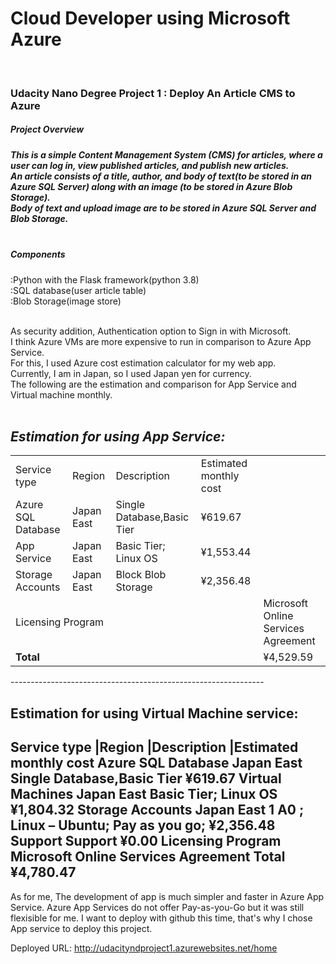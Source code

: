 <h1>Cloud Developer using Microsoft Azure</h1><br>
<h3>Udacity Nano Degree Project 1 : Deploy An Article CMS to Azure</h3>

<h5>Project Overview<h5>
This is a simple Content Management System (CMS) for articles, where a user can log in, view published articles, and publish new articles. <br>
An article consists of a title, author, and body of text(to be stored in an Azure SQL Server) along with an image (to be stored in Azure Blob Storage).<br>
Body of text and upload image are to be stored in Azure SQL Server and Blob Storage.<br><br>

<h5>Components</h5>
:Python with the Flask framework(python 3.8)<br>
:SQL database(user article table)<br>
:Blob Storage(image store)<br><br>

As security addition, Authentication option to Sign in with Microsoft.<br>
I think Azure VMs are more expensive to run in comparison to Azure App Service.<br>
For this, I used Azure cost estimation calculator for my web app.<br>
Currently, I am in Japan, so I used Japan yen for currency.<br>
The following are the estimation and comparison for App Service and Virtual machine monthly.<br><br>

<b><i>Estimation for using App Service:</b></i>
--------------------------------------------------------------
<table>
    <tr>
        <td>Service type</td>
        <td>Region</td>
        <td>Description</td>
        <td>Estimated monthly cost</td>
    </tr>
    <tr>
        <td>Azure SQL Database</td>
        <td>Japan East</td>
        <td>Single Database,Basic Tier</td>
        <td>¥619.67</td>
    </tr>
        <td>App Service</td>
        <td>Japan East</td>
        <td>Basic Tier; Linux OS	</td>
        <td>¥1,553.44</td>
    <tr>
        <td>Storage Accounts</td>
        <td>Japan East</td>
        <td>Block Blob Storage</td>
        <td>¥2,356.48</td>
    </tr>
    <tr>
        <td colspan="4">Licensing Program</td>
        <td>Microsoft Online Services Agreement</td>
    </tr>
    <tr>
        <td colspan="4"><b>Total</b></td>
        <td>¥4,529.59</td>
    </tr>
</table>
---------------------------------------------------------------	

Estimation for using Virtual Machine service:	
---------------------------------------------------------------		
Service type	       |Region	    |Description	                    |Estimated monthly cost
Azure SQL Database		Japan East	 Single Database,Basic Tier            ¥619.67
Virtual Machines		Japan East	 Basic Tier; Linux OS	               ¥1,804.32
Storage Accounts		Japan East	 1 A0 ; Linux – Ubuntu; Pay as you go; ¥2,356.48
Support			                     Support	                           ¥0.00
			                         Licensing Program	                   Microsoft Online Services Agreement
                                     Total	                               ¥4,780.47
---------------------------------------------------------------	

As for me, The development of app is much simpler and faster in Azure App Service.
Azure App Services do not offer Pay-as-you-Go but it was still flexisible for me.
I want to deploy with github this time, that's why I chose App service to deploy this project.

Deployed URL: http://udacityndproject1.azurewebsites.net/home